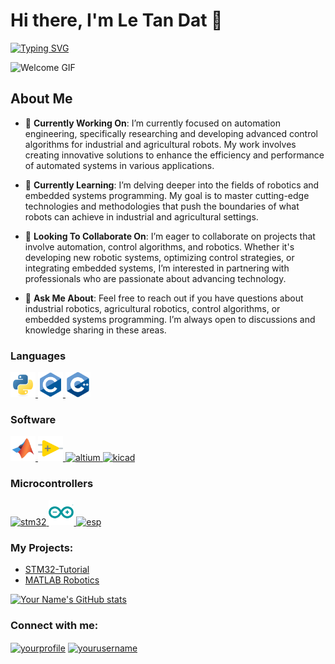 # Hi there, I'm Le Tan Dat 👋
[![Typing SVG](https://readme-typing-svg.demolab.com?font=Fira+Code&pause=1000&center=true&width=435&lines=Le+Tan+Dat;Embedded+Engineer+%26+Robotics+Reseacher+)](https://git.io/typing-svg)

![Welcome GIF](https://media.giphy.com/media/3o7aCVp6KBj5kFFoKQ/giphy.gif)

## About Me

- 🔭 **Currently Working On**: I’m currently focused on automation engineering, specifically researching and developing advanced control algorithms for industrial and agricultural robots. My work involves creating innovative solutions to enhance the efficiency and performance of automated systems in various applications.

- 🌱 **Currently Learning**: I’m delving deeper into the fields of robotics and embedded systems programming. My goal is to master cutting-edge technologies and methodologies that push the boundaries of what robots can achieve in industrial and agricultural settings.

- 👯 **Looking To Collaborate On**: I’m eager to collaborate on projects that involve automation, control algorithms, and robotics. Whether it's developing new robotic systems, optimizing control strategies, or integrating embedded systems, I’m interested in partnering with professionals who are passionate about advancing technology.

- 💬 **Ask Me About**: Feel free to reach out if you have questions about industrial robotics, agricultural robotics, control algorithms, or embedded systems programming. I’m always open to discussions and knowledge sharing in these areas.


### Languages

<p align="left">
  <!-- Python -->
  <a href="https://www.python.org" target="_blank"> 
    <img src="https://raw.githubusercontent.com/devicons/devicon/master/icons/python/python-original.svg" alt="python" width="40" height="40"/> 
  </a>

  <!-- C -->
  <a href="https://en.wikipedia.org/wiki/C_(programming_language)" target="_blank"> 
    <img src="https://raw.githubusercontent.com/devicons/devicon/master/icons/c/c-original.svg" alt="c" width="40" height="40"/> 
  </a>

  <!-- C++ -->
  <a href="https://en.wikipedia.org/wiki/C%2B%2B" target="_blank"> 
    <img src="https://raw.githubusercontent.com/devicons/devicon/master/icons/cplusplus/cplusplus-original.svg" alt="c++" width="40" height="40"/> 
  </a>
</p>

### Software

<p align="left">
  <!-- MATLAB -->
  <a href="https://www.mathworks.com/products/matlab.html" target="_blank"> 
    <img src="https://raw.githubusercontent.com/devicons/devicon/master/icons/matlab/matlab-original.svg" alt="matlab" width="40" height="40"/> 
  </a>

  <!-- LabVIEW -->
  <a href="https://www.ni.com/en-us/innovations/labview.html" target="_blank"> 
    <img src="https://raw.githubusercontent.com/devicons/devicon/master/icons/labview/labview-original.svg" alt="labview" width="40" height="40"/> 
  </a>

  <!-- Altium Designer -->
  <a href="https://www.altium.com/" target="_blank"> 
    <img src="https://raw.githubusercontent.com/devicons/devicon/master/icons/altium/altium-original.svg" alt="altium" width="40" height="40"/> 
  </a>

  <!-- KiCad -->
  <a href="https://www.kicad.org/" target="_blank"> 
    <img src="https://raw.githubusercontent.com/devicons/devicon/master/icons/kicad/kicad-original.svg" alt="kicad" width="40" height="40"/> 
  </a>
</p>

### Microcontrollers

<p align="left">
  <!-- STM32 -->
  <a href="https://www.st.com/en/microcontrollers-microprocessors/stm32-32-bit-arm-cortex-mcus.html" target="_blank"> 
    <img src="https://raw.githubusercontent.com/devicons/devicon/master/icons/stm32/stm32-original.svg" alt="stm32" width="40" height="40"/> 
  </a>

  <!-- Arduino -->
  <a href="https://www.arduino.cc/" target="_blank"> 
    <img src="https://raw.githubusercontent.com/devicons/devicon/master/icons/arduino/arduino-original.svg" alt="arduino" width="40" height="40"/> 
  </a>

  <!-- ESP -->
  <a href="https://www.espressif.com/en/products/socs" target="_blank"> 
    <img src="https://raw.githubusercontent.com/devicons/devicon/master/icons/esp/esp-original.svg" alt="esp" width="40" height="40"/> 
  </a>
</p>


### My Projects:
- [STM32-Tutorial](https://github.com/yourusername/STM32-Tutorial)
- [MATLAB Robotics](https://github.com/yourusername/MATLAB-Robotics)

[![Your Name's GitHub stats](https://github-readme-stats.vercel.app/api?username=yourusername)](https://github.com/yourusername/github-readme-stats)

### Connect with me:
<p align="left">
<a href="https://linkedin.com/in/yourprofile" target="blank"><img align="center" src="https://cdn.jsdelivr.net/npm/simple-icons@3.0.1/icons/linkedin.svg" alt="yourprofile" height="30" width="40" /></a>
<a href="https://github.com/yourusername" target="blank"><img align="center" src="https://cdn.jsdelivr.net/npm/simple-icons@3.0.1/icons/github.svg" alt="yourusername" height="30" width="40" /></a>
</p>
